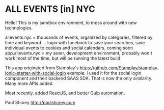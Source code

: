 # ALL EVENTS [in] NYC

Hello! This is my sandbox environment, to mess around with new technologies.

allevents.nyc = thousands of events, organized by categories, filtered by time and keyword ... login with facebook to save your searches, save individual events to cookies and social calendars, coming soon
app.allevents.nyc = my sever, development environment, probably won't work most of the time, but will be running the latest build

This app originated from Stamplay's https://github.com/Stamplay/stamplay-ionic-starter-with-social-login example. I used it for the social login component and their backend SAAS SDK. That is now the only similarity. Many more APIs added.

Most recently, added ReactJS, and better Gulp automation.

Paul Shorey
http://paulshorey.com